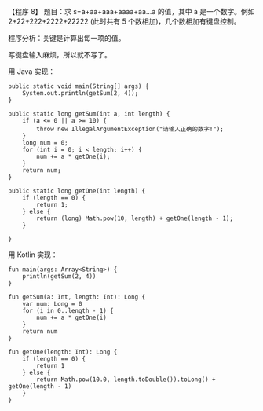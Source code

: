 【程序 8】 题目：求 s=a+aa+aaa+aaaa+aa...a 的值，其中 a 是一个数字。例如 2+22+222+2222+22222 \(此时共有 5 个数相加\)，几个数相加有键盘控制。

程序分析：关键是计算出每一项的值。

写键盘输入麻烦，所以就不写了。

用 Java 实现：

```
public static void main(String[] args) {
    System.out.println(getSum(2, 4));
}

public static long getSum(int a, int length) {
    if (a <= 0 || a >= 10) {
        throw new IllegalArgumentException("请输入正确的数字!");
    }
    long num = 0;
    for (int i = 0; i < length; i++) {
        num += a * getOne(i);
    }
    return num;
}

public static long getOne(int length) {
    if (length == 0) {
        return 1;
    } else {
        return (long) Math.pow(10, length) + getOne(length - 1);
    }

}
```

用 Kotlin 实现：

```
fun main(args: Array<String>) {
    println(getSum(2, 4))
}

fun getSum(a: Int, length: Int): Long {
    var num: Long = 0
    for (i in 0..length - 1) {
        num += a * getOne(i)
    }
    return num
}

fun getOne(length: Int): Long {
    if (length == 0) {
        return 1
    } else {
        return Math.pow(10.0, length.toDouble()).toLong() + getOne(length - 1)
    }
}
```



